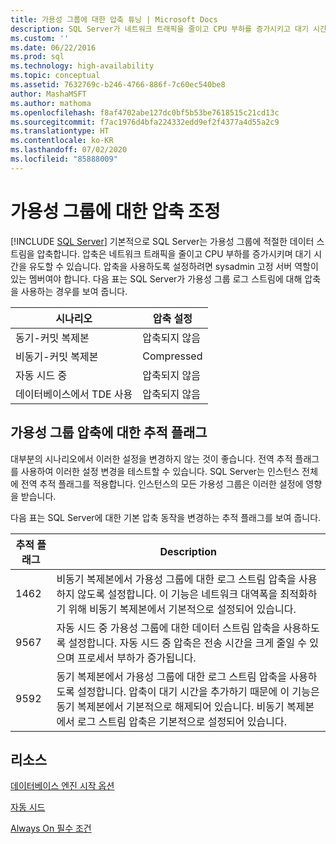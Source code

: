 ```yaml
---
title: 가용성 그룹에 대한 압축 튜닝 | Microsoft Docs
description: SQL Server가 네트워크 트래픽을 줄이고 CPU 부하를 증가시키고 대기 시간을 유발할 수 있는 가용성 그룹 데이터 스트림을 압축하는 방식을 알아봅니다.
ms.custom: ''
ms.date: 06/22/2016
ms.prod: sql
ms.technology: high-availability
ms.topic: conceptual
ms.assetid: 7632769c-b246-4766-886f-7c60ec540be8
author: MashaMSFT
ms.author: mathoma
ms.openlocfilehash: f8af4702abe127dc0bf5b53be7618515c21cd13c
ms.sourcegitcommit: f7ac1976d4bfa224332edd9ef2f4377a4d55a2c9
ms.translationtype: HT
ms.contentlocale: ko-KR
ms.lasthandoff: 07/02/2020
ms.locfileid: "85888009"
---
```

# <a name="tune-compression-for-availability-group"></a>가용성 그룹에 대한 압축 조정
[!INCLUDE [SQL Server](../../../includes/applies-to-version/sqlserver.md)]
기본적으로 SQL Server는 가용성 그룹에 적절한 데이터 스트림을 압축합니다. 압축은 네트워크 트래픽을 줄이고 CPU 부하를 증가시키며 대기 시간을 유도할 수 있습니다. 압축을 사용하도록 설정하려면 sysadmin 고정 서버 역할이 있는 멤버여야 합니다. 다음 표는 SQL Server가 가용성 그룹 로그 스트림에 대해 압축을 사용하는 경우를 보여 줍니다.

| 시나리오 | 압축 설정
| ---- | ----
| 동기-커밋 복제본 | 압축되지 않음
| 비동기-커밋 복제본 | Compressed
| 자동 시드 중 | 압축되지 않음
| 데이터베이스에서 TDE 사용  | 압축되지 않음

## <a name="trace-flags-for-availability-group-compression"></a>가용성 그룹 압축에 대한 추적 플래그 

대부분의 시나리오에서 이러한 설정을 변경하지 않는 것이 좋습니다. 전역 추적 플래그를 사용하여 이러한 설정 변경을 테스트할 수 있습니다. SQL Server는 인스턴스 전체에 전역 추적 플래그를 적용합니다. 인스턴스의 모든 가용성 그룹은 이러한 설정에 영향을 받습니다.  

다음 표는 SQL Server에 대한 기본 압축 동작을 변경하는 추적 플래그를 보여 줍니다. 

추적 플래그 | Description
------------- | -------------
1462          | 비동기 복제본에서 가용성 그룹에 대한 로그 스트림 압축을 사용하지 않도록 설정합니다. 이 기능은 네트워크 대역폭을 최적화하기 위해 비동기 복제본에서 기본적으로 설정되어 있습니다.
9567          | 자동 시드 중 가용성 그룹에 대한 데이터 스트림 압축을 사용하도록 설정합니다. 자동 시드 중 압축은 전송 시간을 크게 줄일 수 있으며 프로세서 부하가 증가됩니다.
9592          | 동기 복제본에서 가용성 그룹에 대한 로그 스트림 압축을 사용하도록 설정합니다. 압축이 대기 시간을 추가하기 때문에 이 기능은 동기 복제본에서 기본적으로 해제되어 있습니다. 비동기 복제본에서 로그 스트림 압축은 기본적으로 설정되어 있습니다.


## <a name="resources"></a>리소스


[데이터베이스 엔진 시작 옵션](../../../database-engine/configure-windows/database-engine-service-startup-options.md)

[자동 시드](https://msdn.microsoft.com/library/mt735149(SQL.130).aspx)

[Always On 필수 조건](prereqs-restrictions-recommendations-always-on-availability.md) 
